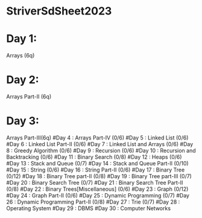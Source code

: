 # StriverSdSheet2023
# Day 1:
  Arrays (6q)
# Day 2:
Arrays Part-II (6q)
# Day 3: 
Arrays Part-III(6q)
#Day 4
: Arrays Part-IV
(0/6)
#Day 5
: Linked List
(0/6)
#Day 6
: Linked List Part-II
(0/6)
#Day 7
: Linked List and Arrays
(0/6)
#Day 8
: Greedy Algorithm
(0/6)
#Day 9
: Recursion
(0/6)
#Day 10
: Recursion and Backtracking
(0/6)
#Day 11
: Binary Search
(0/8)
#Day 12
: Heaps
(0/6)
#Day 13
: Stack and Queue
(0/7)
#Day 14
: Stack and Queue Part-II
(0/10)
#Day 15
: String
(0/6)
#Day 16
: String Part-II
(0/6)
#Day 17
: Binary Tree
(0/12)
#Day 18
: Binary Tree part-II
(0/8)
#Day 19
: Binary Tree part-III
(0/7)
#Day 20
: Binary Search Tree
(0/7)
#Day 21
: Binary Search Tree Part-II
(0/8)
#Day 22
: Binary Trees[Miscellaneous]
(0/6)
#Day 23
: Graph
(0/12)
#Day 24
: Graph Part-II
(0/6)
#Day 25
: Dynamic Programming
(0/7)
#Day 26
: Dynamic Programming Part-II
(0/8)
#Day 27
: Trie
(0/7)
#Day 28
: Operating System
#Day 29
: DBMS
#Day 30
: Computer Networks

